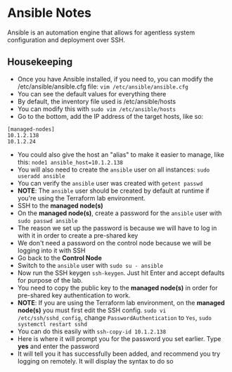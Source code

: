 # Ansible Notes
Ansible is an automation engine that allows for agentless system configuration and deployment over SSH.

## Housekeeping
- Once you have Ansible installed, if you need to, you can modify the /etc/ansible/ansible.cfg file: `vim /etc/ansible/ansible.cfg`
- You can see the default values for everything there
- By default, the inventory file used is /etc/ansible/hosts
- You can modify this with `sudo vim /etc/ansible/hosts`
- Go to the bottom, add the IP address of the target hosts, like so:
```
[managed-nodes]
10.1.2.138
10.1.2.24
```
- You could also give the host an "alias" to make it easier to manage, like this: `node1 ansible_host=10.1.2.138`
- You will also need to create the `ansible` user on all instances: `sudo useradd ansible`
- You can verify the `ansible` user was created with `getent passwd`
- **NOTE**: The `ansible` user should be created by default at runtime if you're using the Terraform lab environment.
- SSH to the **managed node(s)**
- On the **managed node(s)**, create a password for the `ansible` user with `sudo passwd ansible`
- The reason we set up the password is because we will have to log in with it in order to create a pre-shared key
- We don't need a password on the control node because we  will be logging into it with SSH
- Go back to the **Control Node**
- Switch to the `ansible` user with `sudo su - ansible`
- Now run the SSH keygen `ssh-keygen`. Just hit Enter and accept defaults for purpose of the lab. 
- You need to copy the public key to the **managed node(s)** in order for pre-shared key authentication to work.
- **NOTE**: If you are using the Terraform lab environment, on the **managed node(s)** you must first edit the SSH config. `sudo vi /etc/ssh/sshd_config`, change `PasswordAuthentication` to `Yes`, `sudo systemctl restart sshd`
- You can do this easily with `ssh-copy-id 10.1.2.138`
- Here is where it will prompt you for the password you set earlier. Type **yes** and enter the password
- It will tell you it has successfully been added, and recommend you try logging on remotely. It will display the syntax to do so
